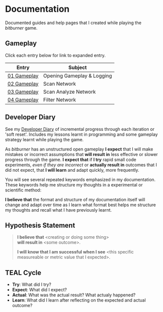 # Documentation

Documented guides and help pages that I created while playing the _bitburner_ game.

## Gameplay

Click each entry below for link to expanded entry.

| Entry                        | Subject                    |
|:----------------------------:|----------------------------|
| [01 Gameplay](01gameplay.md) | Opening Gameplay & Logging |
| [02 Gameplay](02gameplay.md) | Scan Network               |
| [03 Gameplay](03gameplay.md) | Scan Analyze Network       |
| [04 Gameplay](04gameplay.md) | Filter Network             |


## Developer Diary

See my [Developer Diary](diary/readme.md) of incremental progress through each iteration or 'soft reset'. Includes my lessons learnt in programming and some gameplay strategy learnt while playing the game.

As _bitburner_ has an unstructured open gameplay **I expect** that I will make mistakes or incorrect assumptions that **will result in** less effective or slower progress through the game. **I expect that** if **I try** rapid small code experiments, _even if they are incorrect_ or **actually result in** outcomes that I did not expect, that **I will learn** and adapt quickly, more frequently.

You will see several repeated keywords emphasized in my documentation. These keywords help me structure my thoughts in a experimental or scientific method:

**I believe that** the format and structure of my documentation itself will change and adapt over time as I learn what format best helps me structure my thoughts and recall what I have previously learnt.

## Hypothesis Statement

> **I believe that** \<creating or doing some thing><br/>
> **will result in** \<some outcome>.
>
> **I will know that I am successful when I see** \<this specific measureable or metric value that I expected>.

## TEAL Cycle

- **Try**: What did I try?
- **Expect**: What did I expect?
- **Actual**: What was the actual result? What actualy happened?
- **Learn**: What did I learn after reflecting on the expected and actual outcome?
